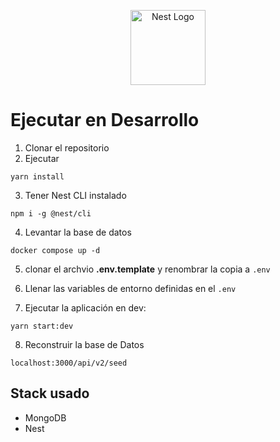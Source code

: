 <p align="center">
  <a href="http://nestjs.com/" target="blank"><img src="https://nestjs.com/img/logo-small.svg" width="120" alt="Nest Logo" /></a>
</p>

# Ejecutar en Desarrollo

1. Clonar el repositorio
2. Ejecutar

```
yarn install
```

3. Tener Nest CLI instalado

```
npm i -g @nest/cli
```


4. Levantar la base  de datos

```
docker compose up -d
```
5. clonar el archvio  __.env.template__ y renombrar la copia a  ```.env ``` 

6. Llenar las variables de entorno definidas en el ```.env ```

7. Ejecutar la aplicación en dev: 

```
yarn start:dev 
``` 

8. Reconstruir la base de Datos

```
localhost:3000/api/v2/seed
```

## Stack usado
* MongoDB
* Nest
